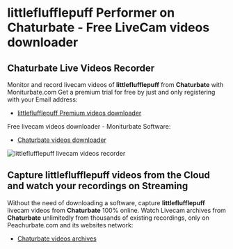 # littleflufflepuff Performer on Chaturbate - Free LiveCam videos downloader

## Chaturbate Live Videos Recorder

Monitor and record livecam videos of **littleflufflepuff** from **Chaturbate** with Moniturbate.com
Get a premium trial for free by just and only registering with your Email address:
* [littleflufflepuff Premium videos downloader](https://moniturbate.com/request-demo-licence-key.html)

Free livecam videos downloader - Moniturbate Software:
* [Chaturbate videos downloader](https://moniturbate.com/moniturbate-download-software.html)

![littleflufflepuff livecam videos recorder](https://peachurnet.com/templates/moniturbate-software.png)


## Capture littleflufflepuff videos from the Cloud and watch your recordings on Streaming

Without the need of downloading a software, capture **littleflufflepuff** livecam videos from **Chaturbate** 100% online.
Watch Livecam archives from **Chaturbate** unlimitedly from thousands of existing recordings, only on Peachurbate.com and its websites network:
* [Chaturbate videos archives](https://peachurnet.com/)